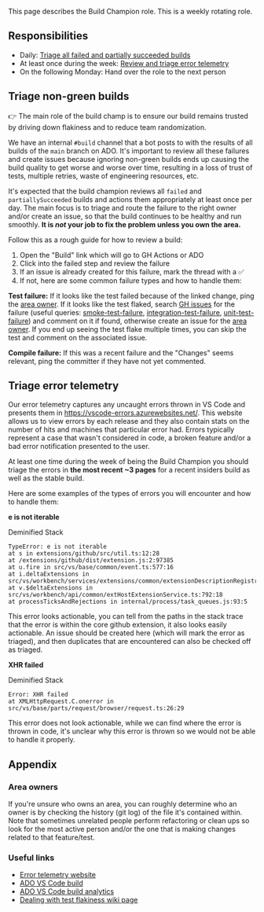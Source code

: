This page describes the Build Champion role. This is a weekly rotating role.

## Responsibilities

- Daily: [Triage all failed and partially succeeded builds](#triage-non-green-builds)
- At least once during the week: [Review and triage error telemetry](#triage-error-telemetry)
- On the following Monday: Hand over the role to the next person

## Triage non-green builds

👉 The main role of the build champ is to ensure our build remains trusted by driving down flakiness and to reduce team randomization.

We have an internal `#build` channel that a bot posts to with the results of all builds of the `main` branch on ADO. It's important to review all these failures and create issues because ignoring non-green builds ends up causing the build quality to get worse and worse over time, resulting in a loss of trust of tests, multiple retries, waste of engineering resources, etc.

It's expected that the build champion reviews all `failed` and `partiallySucceeded` builds and actions them appropriately at least once per day. The main focus is to triage and route the failure to the right owner and/or create an issue, so that the build continues to be healthy and run smoothly. **It is _not_ your job to fix the problem unless you own the area.**

Follow this as a rough guide for how to review a build:

1. Open the "Build" link which will go to GH Actions or ADO
2. Click into the failed step and review the failure
3. If an issue is already created for this failure, mark the thread with a ✅
4. If not, here are some common failure types and how to handle them:

**Test failure:**
If it looks like the test failed because of the linked change, ping the [area owner](#area-owners).
If it looks like the test flaked, search [GH issues](https://github.com/microsoft/vscode/issues) for the failure (useful queries: [smoke-test-failure](https://github.com/microsoft/vscode/issues?q=is%3Aopen+is%3Aissue+label%3Asmoke-test-failure), [integration-test-failure](https://github.com/microsoft/vscode/issues?q=is%3Aopen+is%3Aissue+label%3Aintegration-test-failure), [unit-test-failure](https://github.com/microsoft/vscode/issues?q=is%3Aopen+is%3Aissue+label%3Aunit-test-failure)) and comment on it if found, otherwise create an issue for the [area owner](#area-owners). If you end up seeing the test flake multiple times, you can skip the test and comment on the associated issue.


**Compile failure:**
If this was a recent failure and the "Changes" seems relevant, ping the committer if they have not yet commented.





## Triage error telemetry

Our error telemetry captures any uncaught errors thrown in VS Code and presents them in https://vscode-errors.azurewebsites.net/. This website allows us to view errors by each release and they also contain stats on the number of hits and machines that particular error had. Errors typically represent a case that wasn't considered in code, a broken feature and/or a bad error notification presented to the user.

At least one time during the week of being the Build Champion you should triage the errors in **the most recent ~3 pages** for a recent insiders build as well as the stable build.

Here are some examples of the types of errors you will encounter and how to handle them:


**e is not iterable**

Deminified Stack

```
TypeError: e is not iterable
at s in extensions/github/src/util.ts:12:28
at /extensions/github/dist/extension.js:2:97385
at u.fire in src/vs/base/common/event.ts:577:16
at i.deltaExtensions in src/vs/workbench/services/extensions/common/extensionDescriptionRegistry.ts:88:21
at v.$deltaExtensions in src/vs/workbench/api/common/extHostExtensionService.ts:792:18
at processTicksAndRejections in internal/process/task_queues.js:93:5
```

This error looks actionable, you can tell from the paths in the stack trace that the error is within the core github extension, it also looks easily actionable. An issue should be created here (which will mark the error as triaged), and then duplicates that are encountered can also be checked off as triaged.


**XHR failed**

Deminified Stack

```
Error: XHR failed
at XMLHttpRequest.C.onerror in src/vs/base/parts/request/browser/request.ts:26:29
```

This error does not look actionable, while we can find where the error is thrown in code, it's unclear why this error is thrown so we would not be able to handle it properly.




## Appendix

### Area owners

If you're unsure who owns an area, you can roughly determine who an owner is by checking the history (git log) of the file it's contained within. Note that sometimes unrelated people perform refactoring or clean ups so look for the most active person and/or the one that is making changes related to that feature/test.

### Useful links

- [Error telemetry website](https://vscode-errors.azurewebsites.net/)
- [ADO VS Code build](https://monacotools.visualstudio.com/DefaultCollection/Monaco/_build?definitionId=111)
- [ADO VS Code build analytics](https://monacotools.visualstudio.com/DefaultCollection/Monaco/_build?definitionId=111&view=ms.vss-pipelineanalytics-web.new-build-definition-pipeline-analytics-view-cardmetrics)
- [Dealing with test flakiness wiki page](https://github.com/microsoft/vscode/wiki/Dealing-with-Test-Flakiness)